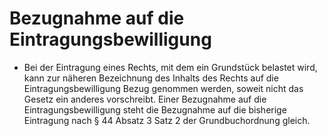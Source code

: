 # Bezugnahme auf die Eintragungsbewilligung

- Bei der Eintragung eines Rechts, mit dem ein Grundstück belastet wird, kann zur näheren Bezeichnung des Inhalts des Rechts auf die Eintragungsbewilligung Bezug genommen werden, soweit nicht das Gesetz ein anderes vorschreibt. Einer Bezugnahme auf die Eintragungsbewilligung steht die Bezugnahme auf die bisherige Eintragung nach § 44 Absatz 3 Satz 2 der Grundbuchordnung gleich.

